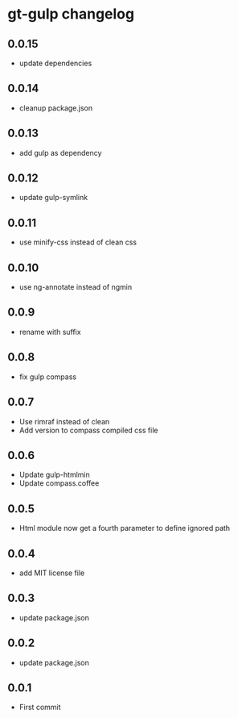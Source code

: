 # gt-gulp changelog

## 0.0.15

- update dependencies

## 0.0.14

- cleanup package.json

## 0.0.13

- add gulp as dependency

## 0.0.12

- update gulp-symlink

## 0.0.11

- use minify-css instead of clean css

## 0.0.10

- use ng-annotate instead of ngmin

## 0.0.9

- rename with suffix

## 0.0.8

- fix gulp compass

## 0.0.7

- Use rimraf instead of clean
- Add version to compass compiled css file

## 0.0.6

- Update gulp-htmlmin
- Update compass.coffee

## 0.0.5

- Html module now get a fourth parameter to define ignored path

## 0.0.4

- add MIT license file

## 0.0.3

- update package.json

## 0.0.2

- update package.json

## 0.0.1

- First commit
